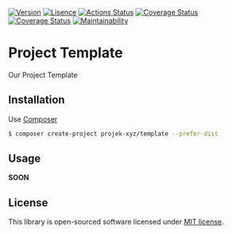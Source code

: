 [![Version](https://img.shields.io/packagist/v/projek-xyz/template?style=flat-square)](https://packagist.org/packages/projek-xyz/template)
[![Lisence](https://img.shields.io/github/license/projek-xyz/php-lib-template?style=flat-square)](https://github.com/projek-xyz/php-lib-template/blob/main/LICENSE)
[![Actions Status](https://img.shields.io/github/actions/workflow/status/projek-xyz/php-lib-template/test.yml?branch=main&style=flat-square)](https://github.com/projek-xyz/php-lib-template/actions)
[![Coverage Status](https://img.shields.io/coveralls/github/projek-xyz/php-lib-template/main?style=flat-square&logo=coveralls)](https://coveralls.io/github/projek-xyz/php-lib-template)
[![Coverage Status](https://img.shields.io/codeclimate/coverage/projek-xyz/template?style=flat-square&logo=code-climate)](https://codeclimate.com/github/projek-xyz/template)
[![Maintainability](https://img.shields.io/codeclimate/maintainability/projek-xyz/template?style=flat-square&logo=code-climate)](https://codeclimate.com/github/projek-xyz/template/maintainability)

# Project Template

Our Project Template

## Installation

Use [Composer](https://getcomposer.org/)

```bash
$ composer create-project projek-xyz/template --prefer-dist
```

## Usage

__SOON__

## License

This library is open-sourced software licensed under [MIT license](LICENSE).
